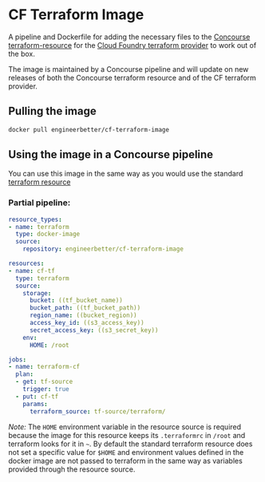 # CF Terraform Image

A pipeline and Dockerfile for adding the necessary files to the [Concourse terraform-resource](https://github.com/ljfranklin/terraform-resource) for the [Cloud Foundry terraform provider](https://github.com/orange-cloudfoundry/terraform-provider-cloudfoundry) to work out of the box.

The image is maintained by a Concourse pipeline and will update on new releases of both the Concourse terraform resource and of the CF terraform provider.

## Pulling the image

```sh
docker pull engineerbetter/cf-terraform-image
```

## Using the image in a Concourse pipeline

You can use this image in the same way as you would use the standard [terraform resource](https://github.com/ljfranklin/terraform-resource)

### Partial pipeline:

```yaml
resource_types:
- name: terraform
  type: docker-image
  source:
    repository: engineerbetter/cf-terraform-image

resources:
- name: cf-tf
  type: terraform
  source:
    storage:
      bucket: ((tf_bucket_name))
      bucket_path: ((tf_bucket_path))
      region_name: ((bucket_region))
      access_key_id: ((s3_access_key))
      secret_access_key: ((s3_secret_key))
    env:
      HOME: /root

jobs:
- name: terraform-cf
  plan:
  - get: tf-source
    trigger: true
  - put: cf-tf
    params:
      terraform_source: tf-source/terraform/
```

*Note:* The `HOME` environment variable in the resource source is required because the image for this resource keeps its `.terraformrc` in `/root` and terraform looks for it in `~`. By default the standard terraform resource does not set a specific value for `$HOME` and environment values defined in the docker image are not passed to terraform in the same way as variables provided through the resource source.
